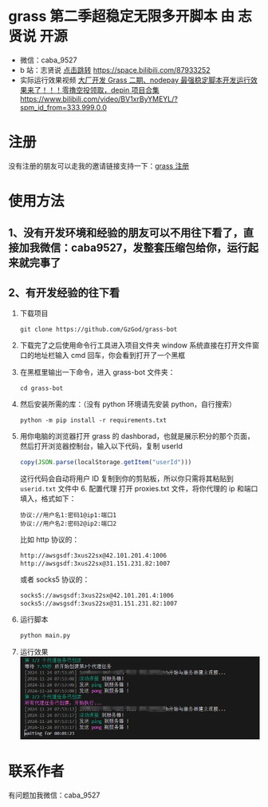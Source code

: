 # grass 第二季超稳定无限多开脚本 由 志贤说 开源

- 微信：caba_9527
- b 站：志贤说 [点击跳转](https://space.bilibili.com/87933252)
  https://space.bilibili.com/87933252
- 实际运行效果视频
  [大厂开发 Grass 二期、nodepay 最强稳定脚本开发运行效果来了！！！零撸空投领取，depin 项目合集](https://www.bilibili.com/video/BV1xrByYMEYL/?spm_id_from=333.999.0.0)
  https://www.bilibili.com/video/BV1xrByYMEYL/?spm_id_from=333.999.0.0

# 注册

没有注册的朋友可以走我的邀请链接支持一下：[grass 注册](https://app.getgrass.io/register/?referralCode=BAR6o8kdfGr5p5d)

# 使用方法

## 1、没有开发环境和经验的朋友可以不用往下看了，直接加我微信：caba9527，发整套压缩包给你，运行起来就完事了

## 2、有开发经验的往下看

1. 下载项目

   ```
   git clone https://github.com/GzGod/grass-bot
   ```

2. 下载完了之后使用命令行工具进入项目文件夹
   window 系统直接在打开文件窗口的地址栏输入 cmd 回车，你会看到打开了一个黑框

3. 在黑框里输出一下命令，进入 grass-bot 文件夹：

   ```shell
   cd grass-bot
   ```

4. 然后安装所需的库：（没有 python 环境请先安装 python，自行搜索）

   ```shell
   python -m pip install -r requirements.txt
   ```

5. 用你电脑的浏览器打开 grass 的 dashborad，也就是展示积分的那个页面，然后打开浏览器控制台，输入以下代码，复制 userId

   ```javascript
   copy(JSON.parse(localStorage.getItem("userId")))
   ```

   这行代码会自动将用户 ID 复制到你的剪贴板，所以你只需将其粘贴到 `userid.txt` 文件中 6. 配置代理
   打开 proxies.txt 文件，将你代理的 ip 和端口填入，格式如下：

   ```
   协议://用户名1:密码1@ip1:端口1
   协议://用户名2:密码2@ip2:端口2
   ```

   比如 http 协议的：

   ```
   http://awsgsdf:3xus22sx@42.101.201.4:1006
   http://awsgsdf:3xus22sx@31.151.231.82:1007
   ```

   或者 socks5 协议的：

   ```
   socks5://awsgsdf:3xus22sx@42.101.201.4:1006
   socks5://awsgsdf:3xus22sx@31.151.231.82:1007
   ```

6. 运行脚本

   ```bash
   python main.py
   ```

7. 运行效果
   ![alt text](image.png)

# 联系作者

有问题加我微信：caba_9527

